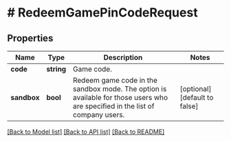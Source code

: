 # # RedeemGamePinCodeRequest

## Properties

Name | Type | Description | Notes
------------ | ------------- | ------------- | -------------
**code** | **string** | Game code. |
**sandbox** | **bool** | Redeem game code in the sandbox mode. The option is available for those users who are specified in the list of company users. | [optional] [default to false]

[[Back to Model list]](../../README.md#models) [[Back to API list]](../../README.md#endpoints) [[Back to README]](../../README.md)
